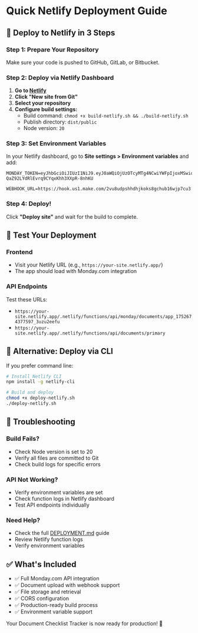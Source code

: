 # Quick Netlify Deployment Guide

## 🚀 Deploy to Netlify in 3 Steps

### Step 1: Prepare Your Repository
Make sure your code is pushed to GitHub, GitLab, or Bitbucket.

### Step 2: Deploy via Netlify Dashboard

1. **Go to [Netlify](https://app.netlify.com/)**
2. **Click "New site from Git"**
3. **Select your repository**
4. **Configure build settings:**
   - Build command: `chmod +x build-netlify.sh && ./build-netlify.sh`
   - Publish directory: `dist/public`
   - Node version: `20`

### Step 3: Set Environment Variables

In your Netlify dashboard, go to **Site settings > Environment variables** and add:

```
MONDAY_TOKEN=eyJhbGciOiJIUzI1NiJ9.eyJ0aWQiOjUzOTcyMTg4NCwiYWFpIjoxMSwidWlkIjo3ODE3NzU4NCwiaWFkIjoiMjAyNS0wNy0xNlQxMjowMDowOC4wMDBaIiwicGVyIjoibWU6d3JpdGUiLCJhY3RpZCI6NTUxNjQ0NSwicmduIjoidXNlMSJ9.s43_kjRmv-QaZ92LYdRlEvrq9CYqxKhh3XXpR-8nhKU

WEBHOOK_URL=https://hook.us1.make.com/2vu8udpshhdhjkoks8gchub16wjp7cu3
```

### Step 4: Deploy!

Click **"Deploy site"** and wait for the build to complete.

## 🧪 Test Your Deployment

### Frontend
- Visit your Netlify URL (e.g., `https://your-site.netlify.app/`)
- The app should load with Monday.com integration

### API Endpoints
Test these URLs:
- `https://your-site.netlify.app/.netlify/functions/api/monday/documents/app_1752674377597_3uzu2eefu`
- `https://your-site.netlify.app/.netlify/functions/api/documents/primary`

## 🔧 Alternative: Deploy via CLI

If you prefer command line:

```bash
# Install Netlify CLI
npm install -g netlify-cli

# Build and deploy
chmod +x deploy-netlify.sh
./deploy-netlify.sh
```

## 🐛 Troubleshooting

### Build Fails?
- Check Node version is set to 20
- Verify all files are committed to Git
- Check build logs for specific errors

### API Not Working?
- Verify environment variables are set
- Check function logs in Netlify dashboard
- Test API endpoints individually

### Need Help?
- Check the full [DEPLOYMENT.md](DEPLOYMENT.md) guide
- Review Netlify function logs
- Verify environment variables

## ✅ What's Included

- ✅ Full Monday.com API integration
- ✅ Document upload with webhook support
- ✅ File storage and retrieval
- ✅ CORS configuration
- ✅ Production-ready build process
- ✅ Environment variable support

Your Document Checklist Tracker is now ready for production! 🎉 
